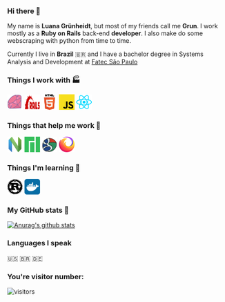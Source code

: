 ### Hi there 👋

My name is **Luana Grünheidt**, but most of my friends call me **Grun**. I work mostly as a **Ruby on Rails** back-end **developer**. I also make do some webscraping with python from time to time. 

Currently I live in **Brazil** :brazil: and I have a bachelor degree in Systems Analysis and Development at [Fatec São Paulo](https://en.wikipedia.org/wiki/S%C3%A3o_Paulo_State_Technological_College)


### Things I work with :factory:
<a href='https://www.ruby-lang.org/en/' target="_blank"><img height="36" width="36" src="https://raw.githubusercontent.com/grun00/grun00/master/icons/ruby.svg"/></a> <a href='https://rubyonrails.org/' target='_blank'><img height="36" width="36" fill='red' src="https://raw.githubusercontent.com/grun00/grun00/master/icons/rubyonrails.svg"/></a> <a href='https://developer.mozilla.org/en-US/docs/Web/Guide/HTML/HTML5' target='_blank'><img height="36" width="36" src="https://raw.githubusercontent.com/grun00/grun00/master/icons/html5.svg"/></a> <a href='https://developer.mozilla.org/en-US/docs/Web/JavaScript' target='_blank'><img height="36" width="36" src="https://raw.githubusercontent.com/grun00/grun00/master/icons/javascript.svg"/></a> <a href='https://reactjs.org/' target='_blank'><img height="36" width="36" src="https://raw.githubusercontent.com/grun00/grun00/master/icons/react.svg"/></a>


### Things that help me work :trolleybus:

<a href='https://neovim.io/' target='_blank'><img height="36" width="36" src="https://raw.githubusercontent.com/grun00/grun00/master/icons/neovim.svg"/></a> <a href='https://manjaro.org/' target='_blank'><img height="36" width="36" src="https://raw.githubusercontent.com/grun00/grun00/master/icons/manjaro.svg"/></a> <a href='https://www.google.com/' target='_blank'><img height="36" width="36" src="https://raw.githubusercontent.com/grun00/grun00/master/icons/google.svg"/></a> <a href='https://www.mozilla.org/en-US/firefox/new/' target='_blank'><img height="36" width="36" src="https://raw.githubusercontent.com/grun00/grun00/master/icons/firefoxbrowser.svg"/></a>

### Things I'm learning :thought_balloon:

<a href='https://www.rust-lang.org/' target='_blank'><img height="36" width="36" src="https://raw.githubusercontent.com/grun00/grun00/master/icons/rust.svg"/></a> <a href='https://www.docker.com/' target='_blank'><img height="36" width="36" src="https://raw.githubusercontent.com/grun00/grun00/master/icons/docker.svg"/></a>

### My GitHub stats :game_die:

[![Anurag's github stats](https://github-readme-stats.vercel.app/api?username=grun00&count_private=true&show_icons=true&theme=gruvbox)](https://github.com/anuraghazra/github-readme-stats)

### Languages I speak
:us:
:brazil:
:de:

### You're visitor number:

![visitors](https://visitor-badge.glitch.me/badge?page_id=grun00.grun00)
